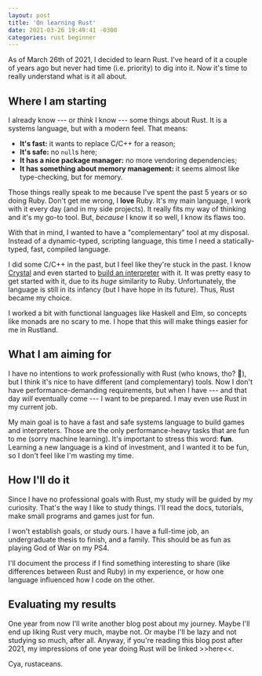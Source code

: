 ```yaml
---
layout: post
title: 'On learning Rust'
date: 2021-03-26 19:49:41 -0300
categories: rust beginner
---
```


As of March 26th of 2021, I decided to learn Rust. I've heard of it a couple of years ago but never
had time (i.e. priority) to dig into it. Now it's time to really understand what is it all about.

## Where I am starting

I already know --- or _think_ I know --- some things about Rust. It is a systems language, but with a
modern feel. That means:

- **It's fast:** it wants to replace C/C++ for a reason;
- **It's safe:** no `null`s here;
- **It has a nice package manager:** no more vendoring dependencies;
- **It has something about memory management:** it seems almost like type-checking, but for memory.

Those things really speak to me because I've spent the past 5 years or so doing Ruby. Don't get me
wrong, I **love** Ruby. It's my main language, I work with it every day (and in my side projects). It
really fits my way of thinking and it's my go-to tool. But, _because_ I know it so well, I know its
flaws too.

With that in mind, I wanted to have a "complementary" tool at my disposal. Instead of a
dynamic-typed, scripting language, this time I need a statically-typed, fast, compiled language.

I did some C/C++ in the past, but I feel like they're stuck in the past. I know [Crystal][crystal]
and even started to [build an interpreter][lit] with it. It was pretty easy to get started with it,
due to its _huge_ similarity to Ruby. Unfortunately, the language is still in its infancy (but I have
hope in its future). Thus, Rust became my choice.

I worked a bit with functional languages like Haskell and Elm, so concepts like monads are no scary
to me. I hope that this will make things easier for me in Rustland.

## What I am aiming for

I have no intentions to work professionally with Rust (who knows, tho? 🤷), but I think it's nice to
have different (and complementary) tools. Now I don't have performance-demanding requirements, but
when I have --- and that day _will_ eventually come --- I want to be prepared. I may even use Rust in
my current job.

My main goal is to have a fast and safe systems language to build games and interpreters. Those are
the only performance-heavy tasks that are fun to me (sorry machine learning). It's important to
stress this word: **fun**. Learning a new language is a kind of investment, and I wanted it to be
fun, so I don't feel like I'm wasting my time.

## How I'll do it

Since I have no professional goals with Rust, my study will be guided by my curiosity. That's the
way I like to study things. I'll read the docs, tutorials, make small programs and games just for
fun.

I won't establish goals, or study ours. I have a full-time job, an undergraduate thesis to finish,
and a family. This should be as fun as playing God of War on my PS4.

I'll document the process if I find something interesting to share (like differences between Rust
and Ruby) in my experience, or how one language influenced how I code on the other.

## Evaluating my results

One year from now I'll write another blog post about my journey. Maybe I'll end up liking Rust very
much, maybe not. Or maybe I'll be lazy and not studying so much, after all. Anyway, if you're reading
this blog post after 2021, my impressions of one year doing Rust will be linked >>here<<.

Cya, rustaceans.

[crystal]: https://crystal-lang.org/
[lit]: https://github.com/lit-lang/lit
